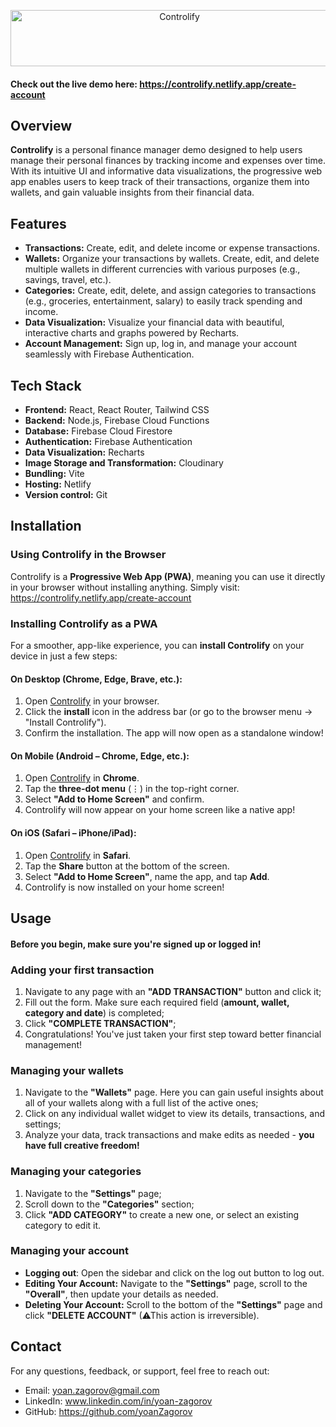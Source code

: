 <p align="center">
  <a href="https://controlify.netlify.app/create-account" target="_blank">
    <picture>
      <img alt="Controlify" src="https://github.com/user-attachments/assets/4b31074f-ee60-4512-bfde-4a2a48211c1f" width="525" height="90" style="max-width: 100%;">
    </picture>
  </a>
</p>

#### **Check out the live demo here:** https://controlify.netlify.app/create-account
## Overview
**Controlify** is a personal finance manager demo designed to help users manage their personal finances by tracking income and expenses over time. With its intuitive UI and informative data visualizations, the progressive web app enables users to keep track of their transactions, organize them into wallets, and gain valuable insights from their financial data.

## **Features**
- **Transactions:** Create, edit, and delete income or expense transactions.
- **Wallets:** Organize your transactions by wallets. Create, edit, and delete multiple wallets in different currencies with various purposes (e.g., savings, travel, etc.). 
- **Categories:** Create, edit, delete, and assign categories to transactions (e.g., groceries, entertainment, salary) to easily track spending and income.
- **Data Visualization:** Visualize your financial data with beautiful, interactive charts and graphs powered by Recharts.
- **Account Management:** Sign up, log in, and manage your account seamlessly with Firebase Authentication.

## **Tech Stack**
- **Frontend:** React, React Router, Tailwind CSS
- **Backend:** Node.js, Firebase Cloud Functions
- **Database:** Firebase Cloud Firestore
- **Authentication:** Firebase Authentication
- **Data Visualization:** Recharts
- **Image Storage and Transformation:** Cloudinary
- **Bundling:** Vite
- **Hosting:** Netlify
- **Version control:** Git

## **Installation**  

### **Using Controlify in the Browser**  
Controlify is a **Progressive Web App (PWA)**, meaning you can use it directly in your browser without installing anything. Simply visit: https://controlify.netlify.app/create-account

### **Installing Controlify as a PWA**  
For a smoother, app-like experience, you can **install Controlify** on your device in just a few steps:  

#### **On Desktop (Chrome, Edge, Brave, etc.):**  
1. Open [Controlify](https://controlify.netlify.app/create-account) in your browser.  
2. Click the **install** icon in the address bar (or go to the browser menu → "Install Controlify").  
3. Confirm the installation. The app will now open as a standalone window!  

#### **On Mobile (Android – Chrome, Edge, etc.):**  
1. Open [Controlify](https://controlify.netlify.app/create-account) in **Chrome**.  
2. Tap the **three-dot menu** (⋮) in the top-right corner.  
3. Select **"Add to Home Screen"** and confirm.  
4. Controlify will now appear on your home screen like a native app!  

#### **On iOS (Safari – iPhone/iPad):**  
1. Open [Controlify](https://controlify.netlify.app/create-account) in **Safari**.  
2. Tap the **Share** button  at the bottom of the screen.  
3. Select **"Add to Home Screen"**, name the app, and tap **Add**.  
4. Controlify is now installed on your home screen!  

## **Usage**
#### **Before you begin, make sure you're signed up or logged in!**  

### **Adding your first transaction**
1. Navigate to any page with an **"ADD TRANSACTION"** button and click it;
2. Fill out the form. Make sure each required field (**amount, wallet, category and date**) is completed;
3. Click **"COMPLETE TRANSACTION"**;
4. Congratulations! You've just taken your first step toward better financial management!

### **Managing your wallets**
1. Navigate to the **"Wallets"** page. Here you can gain useful insights about all of your wallets along with a full list of the active ones;
2. Click on any individual wallet widget to view its details, transactions, and settings;
3. Analyze your data, track transactions and make edits as needed - **you have full creative freedom!**

### **Managing your categories**
1. Navigate to the **"Settings"** page;
2. Scroll down to the **"Categories"** section;
3. Click **"ADD CATEGORY"** to create a new one, or select an existing category to edit it.  

### **Managing your account**
- **Logging out**: Open the sidebar and click on the log out button to log out.
- **Editing Your Account:** Navigate to the **"Settings"** page, scroll to the **"Overall"**, then update your details as needed.
- **Deleting Your Account:** Scroll to the bottom of the **"Settings"** page and click **"DELETE ACCOUNT"** (⚠This action is irreversible).  

## **Contact**
For any questions, feedback, or support, feel free to reach out:
- Email: yoan.zagorov@gmail.com
- LinkedIn: www.linkedin.com/in/yoan-zagorov
- GitHub: https://github.com/yoanZagorov
